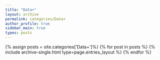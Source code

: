 ```yaml
---
title: "Data+"
layout: archive
permalink: categories/Data+
author_profile: true
sidebar_main: true
types: posts
---
```


{% assign posts = site.categories['Data+']%}
{% for post in posts %}
  {% include archive-single.html type=page.entries_layout %}
{% endfor %}